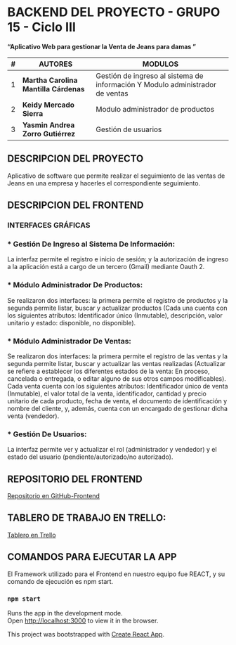 # **BACKEND DEL PROYECTO - GRUPO 15 - Ciclo III**
**“Aplicativo Web para gestionar la Venta de Jeans para damas ”**

| **#**|**AUTORES** | **MODULOS** |
| ---|---| --- |
| 1 |**Martha Carolina Mantilla Cárdenas**  | Gestión de ingreso al sistema de información Y Modulo administrador de ventas  |
| 2 |**Keidy Mercado Sierra**  | Modulo administrador de productos  |
| 3 |**Yasmin Andrea Zorro Gutiérrez**  | Gestión de usuarios  |

## **DESCRIPCION DEL PROYECTO**
Aplicativo de software que permite realizar el seguimiento de las ventas de Jeans en una empresa y hacerles el correspondiente seguimiento.

## **DESCRIPCION DEL FRONTEND**
### **INTERFACES GRÁFICAS**
### * **Gestión De Ingreso al Sistema De Información:**
La interfaz permite el registro e inicio de sesión; y la autorización de ingreso a la aplicación está a cargo de un tercero (Gmail) mediante Oauth 2.

### * **Módulo Administrador De Productos:**
Se realizaron dos interfaces: la primera permite el registro de productos y la segunda permite listar, buscar y actualizar productos (Cada una cuenta con los siguientes atributos: Identificador único (Inmutable), descripción, valor unitario y estado: disponible, no disponible).

### * **Módulo Administrador De Ventas:**
Se realizaron dos interfaces: la primera permite el registro de las ventas y la segunda permite listar, buscar y actualizar las ventas realizadas (Actualizar se refiere a establecer los diferentes estados de la venta: En proceso, cancelada o entregada, o editar alguno de sus otros campos modificables). Cada venta cuenta con los siguientes atributos: Identificador único de venta (Inmutable), el valor total de la venta, identificador, cantidad y precio unitario de cada producto, fecha de venta, el documento de identificación y nombre del cliente, y, además, cuenta con un encargado de gestionar dicha venta (vendedor).

### * **Gestión De Usuarios:**
La interfaz permite ver y actualizar el rol (administrador y vendedor) y el estado del usuario (pendiente/autorizado/no autorizado).

## **REPOSITORIO DEL FRONTEND**
[Repositorio en GitHub-Frontend](https://github.com/carolinamantilla/Proyecto_Grupo15.git)

## TABLERO DE TRABAJO EN TRELLO:
[Tablero en Trello](https://trello.com/b/Mi9n4pxV/proyecto-sobre-aplicativo-web)

## **COMANDOS PARA EJECUTAR LA APP**
El Framework utilizado para el Frontend en nuestro equipo fue REACT, y su comando de ejecución es npm start.

### `npm start`

Runs the app in the development mode.\
Open [http://localhost:3000](http://localhost:3000) to view it in the browser.

This project was bootstrapped with [Create React App](https://github.com/facebook/create-react-app).
